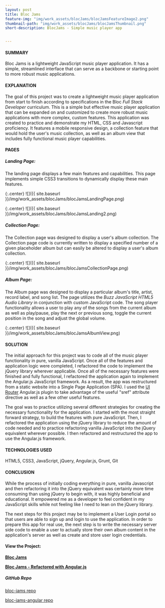 ```yaml
---
layout: post
title: Bloc Jams
feature-img: "img/work_assets/blocJams/blocJamsFeatureImage2.png"
thumbnail-path: "img/work_assets/blocJams/blocJamsThumbnail.png"
short-description: BlocJams - Simple music player app    


---
```

#### **SUMMARY**

Bloc Jams is a lightweight JavaScript music player application. It has a simple, streamlined interface that can serve as a backbone or starting point to more robust music applications.

#### **EXPLANATION**

The goal of this project was to create a lightweight music player application from start to finish according to specifications in the Bloc *Full Stack Developer* curriculum. This is a simple but effective music player application that can be expanded on and customized to create more robust music applications with more complex, custom features. This application was created to practice and demonstrate my HTML, CSS and Javascript proficiency. It features a mobile responsive design, a collection feature that would hold the user's music collection, as well as an album view that includes fully functional music player capabilities.

#### **PAGES**

##### **Landing Page:**

The landing page displays a few main features and capabilities. This page implements simple CSS3 transitions to dynamically display these main features.

{:.center}
![]({{ site.baseurl }}/img/work_assets/blocJams/blocJamsLandingPage.png)

{:.center}
![]({{ site.baseurl }}/img/work_assets/blocJams/blocJamsLanding2.png)

##### **Collection Page:**

The Collection page was designed to display a user's album collection. The Collection page code is currently written to display a specified number of a given placeholder album but can easily be altered to display a user's album collection.

{:.center}
![]({{ site.baseurl }}/img/work_assets/blocJams/blocJamsCollectionPage.png)

##### **Album Page:**

The Album page was designed to display a particular album's title, artist, record label, and song list. The page utilizes the *Buzz JavaScript HTML5 Audio Library* in conjunction with custom JavaScript code. The song player functionality allows a user to play any of the songs from the current album as well as play/pause, play the next or previous song, toggle the current position in the song and adjust the global volume.

{:.center}
![]({{ site.baseurl }}/img/work_assets/blocJams/blocJamsAlbumView.png)

#### **SOLUTION**

The initial approach for this project was to code all of the music player functionality in pure, vanilla JavaScript. Once all of the features and application logic were completed, I refactored the code to implement the jQuery library wherever applicable. Once all of the necessary features were finished and fully functional, I refactored the application again to implement the Angular.js JavaScript framework. As a result, the app was restructured from a static website into a Single Page Application (SPA). I used the <a href="https://ui-router.github.io/ng1/" target="_blank">UI Router</a> Angular.js plugin to take advantage of the useful "sref" attribute directive as well as a few other useful features.

The goal was to practice utilizing several different strategies for creating the necessary functionality for the application. I started with the most straight forward strategy, to build the features with pure JavaScript. Then, I refactored the application using the jQuery library to reduce the amount of code needed and to practice refactoring vanilla JavaScript into the jQuery equivalent wherever possible. I then refactored and restructured the app to use the Angular.js framework.

#### **TECHNOLOGIES USED**

HTML5, CSS3, JavaScript, jQuery, Angular.js, Grunt, Git

#### **CONCLUSION**

While the process of initially coding everything in pure, vanilla Javascript and then refactoring it into the jQuery equivalent was certainly more time consuming than using jQuery to begin with, it was highly beneficial and educational. It empowered me as a developer to feel confident in my JavaScript skills while not feeling like I need to lean on the jQuery library.

The next steps for this project may be to implement a User Login portal so that users are able to sign up and login to use the application. In order to prepare this app for real use, the next step is to write the necessary server side code to enable a user to actually store their own album content in the application's server as well as create and store user login credentials.

#### View the Project:

**<a href="http://blocjamsapp.netlify.com/" target="_blank">Bloc Jams</a>**

**<a href="http://blocjams-angular.netlify.com/" target="_blank">Bloc Jams - Refactored with Angular.js</a>**

##### GitHub Repo
<a href="https://github.com/dmhuebner/bloc-jams" target="_blank">bloc-jams repo</a>

<a href="https://github.com/dmhuebner/bloc-jams-angular" target="_blank">bloc-jams-angular repo</a>
